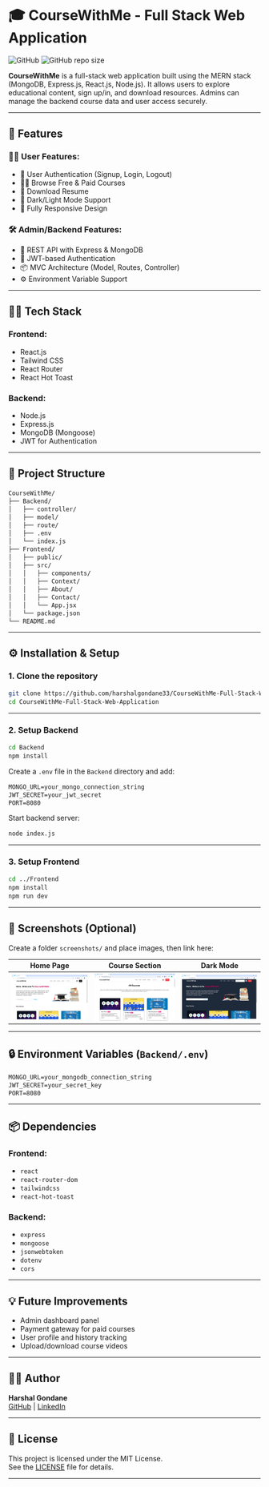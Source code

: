 # 🎓 CourseWithMe - Full Stack Web Application

![GitHub](https://img.shields.io/github/license/harshalgondane33/CourseWithMe-Full-Stack-Web-Application?style=flat-square)
![GitHub repo size](https://img.shields.io/github/repo-size/harshalgondane33/CourseWithMe-Full-Stack-Web-Application?style=flat-square)

**CourseWithMe** is a full-stack web application built using the MERN stack (MongoDB, Express.js, React.js, Node.js). It allows users to explore educational content, sign up/in, and download resources. Admins can manage the backend course data and user access securely.

---

## 🚀 Features

### 👨‍🎓 User Features:
- 🔐 User Authentication (Signup, Login, Logout)
- 🧑‍🏫 Browse Free & Paid Courses
- 📄 Download Resume
- 🌙 Dark/Light Mode Support
- 📱 Fully Responsive Design

### 🛠 Admin/Backend Features:
- 🧾 REST API with Express & MongoDB
- 🔐 JWT-based Authentication
- 📦 MVC Architecture (Model, Routes, Controller)
- ⚙️ Environment Variable Support

---

## 🧑‍💻 Tech Stack

### Frontend:
- React.js
- Tailwind CSS
- React Router
- React Hot Toast

### Backend:
- Node.js
- Express.js
- MongoDB (Mongoose)
- JWT for Authentication

---

## 📂 Project Structure

```
CourseWithMe/
├── Backend/
│   ├── controller/
│   ├── model/
│   ├── route/
│   ├── .env
│   └── index.js
├── Frontend/
│   ├── public/
│   ├── src/
│   │   ├── components/
│   │   ├── Context/
│   │   ├── About/
│   │   ├── Contact/
│   │   └── App.jsx
│   └── package.json
└── README.md
```

---

## ⚙️ Installation & Setup

### 1. Clone the repository

```bash
git clone https://github.com/harshalgondane33/CourseWithMe-Full-Stack-Web-Application.git
cd CourseWithMe-Full-Stack-Web-Application
```

---

### 2. Setup Backend

```bash
cd Backend
npm install
```

Create a `.env` file in the `Backend` directory and add:

```env
MONGO_URL=your_mongo_connection_string
JWT_SECRET=your_jwt_secret
PORT=8080
```

Start backend server:
```bash
node index.js
```

---

### 3. Setup Frontend

```bash
cd ../Frontend
npm install
npm run dev
```

---

## 📸 Screenshots (Optional)

Create a folder `screenshots/` and place images, then link here:

| Home Page | Course Section | Dark Mode |
|-----------|----------------|-----------|
| ![Home](./screenshots/home.png) | ![Courses](./screenshots/courses.png) | ![Dark Mode](./screenshots/darkmode.png) |

---

## 🔒 Environment Variables (`Backend/.env`)

```env
MONGO_URL=your_mongodb_connection_string
JWT_SECRET=your_secret_key
PORT=8080
```

---

## 📦 Dependencies

### Frontend:
- `react`
- `react-router-dom`
- `tailwindcss`
- `react-hot-toast`

### Backend:
- `express`
- `mongoose`
- `jsonwebtoken`
- `dotenv`
- `cors`

---

## 💡 Future Improvements

- Admin dashboard panel
- Payment gateway for paid courses
- User profile and history tracking
- Upload/download course videos

---

## 🙋‍♂️ Author

**Harshal Gondane**  
[GitHub](https://github.com/harshalgondane33) | [LinkedIn](https://www.linkedin.com/in/harshalgondane33/)

---

## 📄 License

This project is licensed under the MIT License.  
See the [LICENSE](./LICENSE) file for details.

---
